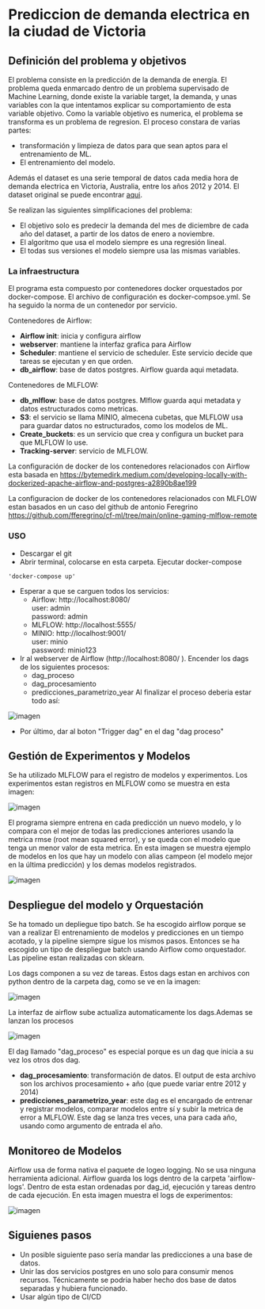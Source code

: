 # Prediccion de demanda electrica en la ciudad de Victoria

## Definición del problema y objetivos 
El problema consiste en la predicción de la demanda de energía. El problema queda enmarcado dentro de un problema supervisado de Machine Learning, donde existe la variable target, la demanda, y unas variables con la que intentamos explicar su comportamiento de esta variable objetivo. Como la variable objetivo es numerica, el problema se transforma es un problema de regresion.
 El proceso constara de varias partes:
- transformación y limpieza de datos para que sean aptos para el entrenamiento de ML.
- El entrenamiento del modelo.

Además el dataset es una serie temporal de datos cada media hora de demanda electrica en Victoria, Australia, entre los años 2012 y 2014. El dataset original se puede encontrar [aqui](https://duckduckgo.com).  

Se realizan las siguientes simplificaciones del problema:
- El objetivo solo es predecir la demanda del mes de diciembre de cada año del dataset, a partir de los datos de enero a noviembre. 
- El algoritmo que usa el modelo siempre es una regresión lineal.
- El todas sus versiones el modelo siempre usa las mismas variables.

### La infraestructura 

El programa esta compuesto por contenedores docker orquestados por docker-compose. El archivo de configuración es docker-compsoe.yml. Se ha seguido la norma de un contenedor por servicio.  

Contenedores de Airflow:
- **Airflow init**: inicia y configura airflow
- **webserver**: mantiene la interfaz grafica para Airflow
- **Scheduler**: mantiene el servicio de scheduler. Este servicio decide que tareas se ejecutan y en que orden.
- **db_airflow**: base de datos postgres. Airflow guarda aqui metadata.

Contenedores de MLFLOW:
- **db_mlflow**: base de datos postgres. Mlflow guarda aqui metadata y datos estructurados como metricas.
- **S3**: el servicio se llama MINIO, almecena cubetas, que MLFLOW usa para guardar datos no estructurados, como los modelos de ML.
- **Create_buckets**: es un servicio que crea y configura un bucket para que MLFLOW lo use.
- **Tracking-server**:  servicio de MLFLOW.

La configuración de docker de los contenedores relacionados con Airflow esta basada en https://bytemedirk.medium.com/developing-locally-with-dockerized-apache-airflow-and-postgres-a2890b8ae199

La configuracion de docker de los contenedores relacionados con MLFLOW estan basados en un caso del github de antonio Feregrino https://github.com/fferegrino/cf-ml/tree/main/online-gaming-mlflow-remote



### USO
- Descargar el git
- Abrir terminal, colocarse en esta carpeta. Ejecutar docker-compose
```
'docker-compose up'
```
- Esperar a que se carguen todos los servicios:
    - Airflow: http://localhost:8080/  
        user: admin   
        password: admin  
    - MLFLOW: http://localhost:5555/
    - MINIO: http://localhost:9001/  
        user: minio   
        password: minio123  
- Ir al webserver de Airflow (http://localhost:8080/ ). 
Encender los dags de los siguientes procesos:
    - dag_proceso
    - dag_procesamiento
    - predicciones_parametrizo_year
Al finalizar el proceso deberia estar todo así:

![imagen](imagenes/airflow_webserver_dag_lista.png)

- Por último, dar al boton "Trigger dag" en el dag "dag proceso"


## Gestión de Experimentos y Modelos
Se ha utilizado MLFLOW para el registro de modelos y experimentos. Los experimentos estan registros en MLFLOW como se muestra en esta imagen: 

![imagen](imagenes/mlflow_experimento.png)

El programa  siempre  entrena en cada predicción un nuevo modelo, y lo compara con el mejor de todas las predicciones anteriores usando la metrica rmse (root mean squared error), y se queda con el modelo que tenga un menor valor de esta metrica. En esta imagen se muestra ejemplo de modelos en los que hay un modelo con alias campeon (el modelo mejor en la última predicción) y los demas modelos registrados.

![imagen](imagenes/mlflow_modelos.png)

## Despliegue del modelo y Orquestación
Se ha tomado un depliegue tipo batch. Se ha escogido airflow porque se van a realizar
El entrenamiento de modelos y predicciones en un tiempo acotado, y la pipeline siempre sigue los mismos pasos. Entonces se ha escogido un tipo de despliegue batch usando Airflow como orquestador. Las pipeline estan realizadas con sklearn.

Los dags componen a su vez de tareas. Estos dags estan en archivos con python dentro de la carpeta dag, como se ve en la imagen: 

![imagen](imagenes/airflow_dag_lista.png)

La interfaz de airflow  sube actualiza automaticamente los dags.Ademas se lanzan los procesos

![imagen](imagenes/airflow_webserver_dag_lista.png)

El dag llamado "dag_proceso" es especial porque es un dag que inicia a su vez los otros dos dag.
- **dag_procesamiento**: transformación de datos. El output de esta archivo son los archivos procesamiento + año (que puede variar entre 2012 y 2014)
- **predicciones_parametrizo_year**: este dag es el encargado de entrenar y registrar modelos, comparar modelos entre sí y subir la metrica de error a MLFLOW. Este dag se lanza tres veces, una para cada año, usando como argumento de entrada el año.

## Monitoreo de Modelos
Airflow usa de forma nativa el paquete de logeo logging. No se usa ninguna herramienta adicional. 
Airflow guarda los logs dentro de la carpeta 'airflow-logs'. Dentro de esta estan ordenadas por dag_id, ejecución y tareas dentro de cada ejecución. En esta imagen muestra el logs de experimentos:

![imagen](imagenes/airflow-logs.png)



## Siguienes pasos
- Un posible siguiente paso sería mandar las predicciones a una base de datos. 
- Unir las dos servicios postgres en uno solo para consumir menos recursos. Técnicamente se podria haber hecho dos base de datos separadas y hubiera funcionado. 
- Usar algún tipo de CI/CD
